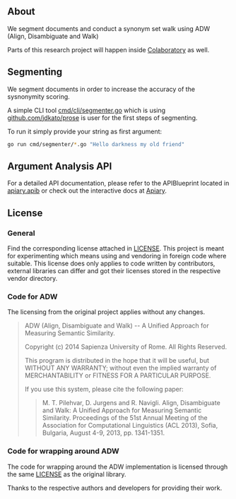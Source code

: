 ## About

We segment documents and conduct a synonym set walk using ADW (Align, Disambiguate and Walk)

Parts of this research project will happen inside [Colaboratory](https://colab.research.google.com/drive/1iGL_J01I-SAtw2HG8uoJMLgYhYqMzzAK) as well.


## Segmenting

We segment documents in order to increase the accuracy of the sysnonymity scoring.

A simple CLI tool  [cmd/cli/segmenter.go](cmd/cli/segmenter.go) which is using [github.com/jdkato/prose](https://github.com/jdkato/prose) is user for the first steps of segmenting.

To run it simply provide your string as first argument:

```bash
go run cmd/segmenter/*.go "Hello darkness my old friend"
```

## Argument Analysis API

For a detailed API documentation, please refer to the APIBlueprint located in [apiary.apib](apiary.apib) or check out the interactive docs at [Apiary](https://argumentanalysisresearch.docs.apiary.io/#).

## License

### General

Find the corresponding license attached in [LICENSE](LICENSE).
This project is meant for experimenting which means using and vendoring in foreign code where suitable.
This license does only applies to code written by contributors, external libraries can differ and got their licenses stored in the respective vendor directory.

### Code for ADW

The licensing from the original project applies without any changes.

>ADW (Align, Disambiguate and Walk) -- A Unified Approach for Measuring Semantic Similarity.
>
>Copyright (c) 2014 Sapienza University of Rome.
>All Rights Reserved.
>
>This program is distributed in the hope that it will be useful, but WITHOUT ANY WARRANTY;
>without even the implied warranty of MERCHANTABILITY or FITNESS FOR A PARTICULAR PURPOSE.
>
>If you use this system, please cite the following paper:
>
>> M. T. Pilehvar, D. Jurgens and R. Navigli. Align, Disambiguate and Walk: A Unified Approach for Measuring Semantic Similarity.
>> Proceedings of the 51st Annual Meeting of the Association for Computational Linguistics (ACL 2013), Sofia, Bulgaria, August 4-9, 2013, pp. 1341-1351.

### Code for wrapping around ADW

The code for wrapping around the ADW implementation is licensed through the same [LICENSE](LICENSE) as the original library.

Thanks to the respective authors and developers for providing their work.
